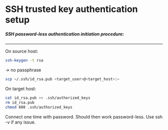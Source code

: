SSH trusted key authentication setup
====================================
##### SSH password-less authentication initiation procedure:
---
On source host:
```bash
ssh-keygen -t rsa
```
-> no passphrase
```bash
scp ~/.ssh/id_rsa.pub <target_user>@<target_host>:~
```

On target host:
```bash
cat id_rsa.pub >> .ssh/authorized_keys
rm id_rsa.pub
chmod 600 .ssh/authorized_keys
```

Connect one time with password.
Should then work password-less. Use ssh -v if any issue.
